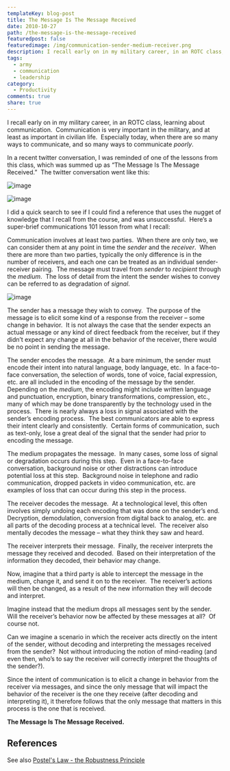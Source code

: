 ```yaml
---
templateKey: blog-post
title: The Message Is The Message Received
date: 2010-10-27
path: /the-message-is-the-message-received
featuredpost: false
featuredimage: /img/communication-sender-medium-receiver.png
description: I recall early on in my military career, in an ROTC class, learning about communication.  Communication is very important in the military, and at least as important in civilian life.
tags:
  - army
  - communication
  - leadership
category:
  - Productivity
comments: true
share: true
---
```


I recall early on in my military career, in an ROTC class, learning about communication.  Communication is very important in the military, and at least as important in civilian life.  Especially today, when there are so many ways to communicate, and so many ways to communicate _poorly_.

In a recent twitter conversation, I was reminded of one of the lessons from this class, which was summed up as “The Message Is The Message Received.”  The twitter conversation went like this:

![image](/img/twitter_conversation_message_is_message_received.png "image")

![image](/img/twitter_conversation_message_is_message_received_2.png "image")

I did a quick search to see if I could find a reference that uses the nugget of knowledge that I recall from the course, and was unsuccessful.  Here’s a super-brief communications 101 lesson from what I recall:

Communication involves at least two parties.  When there are only two, we can consider them at any point in time the _sender_ and the _receiver_.  When there are more than two parties, typically the only difference is in the number of receivers, and each one can be treated as an individual sender-receiver pairing.  The message must travel from _sender_ to _recipient_ through the _medium_.  The loss of detail from the intent the sender wishes to convey can be referred to as degradation of _signal_.

![image](/img/communication-sender-medium-receiver.png "image")

The sender has a message they wish to convey.  The purpose of the message is to elicit some kind of a response from the receiver – some change in behavior.  It is not always the case that the sender expects an actual message or any kind of direct feedback from the receiver, but if they didn’t expect any change at all in the behavior of the receiver, there would be no point in sending the message.

The sender encodes the message.  At a bare minimum, the sender must encode their intent into natural language, body language, etc.  In a face-to-face conversation, the selection of words, tone of voice, facial expression, etc. are all included in the encoding of the message by the sender.  Depending on the _medium_, the encoding might include written language and punctuation, encryption, binary transformations, compression, etc., many of which may be done transparently by the technology used in the process.  There is nearly always a loss in signal associated with the sender’s encoding process.  The best communicators are able to express their intent clearly and consistently.  Certain forms of communication, such as text-only, lose a great deal of the signal that the sender had prior to encoding the message.

The medium propagates the message.  In many cases, some loss of signal or degradation occurs during this step.  Even in a face-to-face conversation, background noise or other distractions can introduce potential loss at this step.  Background noise in telephone and radio communication, dropped packets in video communication, etc. are examples of loss that can occur during this step in the process.

The receiver decodes the message.  At a technological level, this often involves simply undoing each encoding that was done on the sender’s end.  Decryption, demodulation, conversion from digital back to analog, etc. are all parts of the decoding process at a technical level.  The receiver also mentally decodes the message – what they think they saw and heard.

The receiver interprets their message.  Finally, the receiver interprets the message they received and decoded.  Based on their interpretation of the information they decoded, their behavior may change.

Now, imagine that a third party is able to intercept the message in the medium, change it, and send it on to the receiver.  The receiver’s actions will then be changed, as a result of the new information they will decode and interpret.

Imagine instead that the medium drops all messages sent by the sender.  Will the receiver’s behavior now be affected by these messages at all?  Of course not.

Can we imagine a scenario in which the receiver acts directly on the intent of the sender, without decoding and interpreting the messages received from the sender?  Not without introducing the notion of mind-reading (and even then, who’s to say the receiver will correctly interpret the thoughts of the sender?).

Since the intent of communication is to elicit a change in behavior from the receiver via messages, and since the only message that will impact the behavior of the receiver is the one they receive (after decoding and interpreting it), it therefore follows that the only message that matters in this process is the one that is received.

**The Message Is The Message Received.**

## References

See also [Postel's Law - the Robustness Principle](/postels-law-robustness-principle/)

